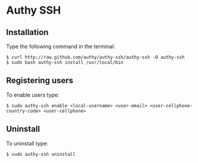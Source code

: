 # Authy SSH


## Installation

Type the following command in the terminal:

    $ curl http://raw.github.com/authy/authy-ssh/authy-ssh -O authy-ssh
    $ sudo bash authy-ssh install /usr/local/bin

## Registering users

To enable users type:

    $ sudo authy-ssh enable <local-username> <user-email> <user-cellphone-country-code> <user-cellphone> 


## Uninstall

To uninstall type:

    $ sudo authy-ssh uninstall

